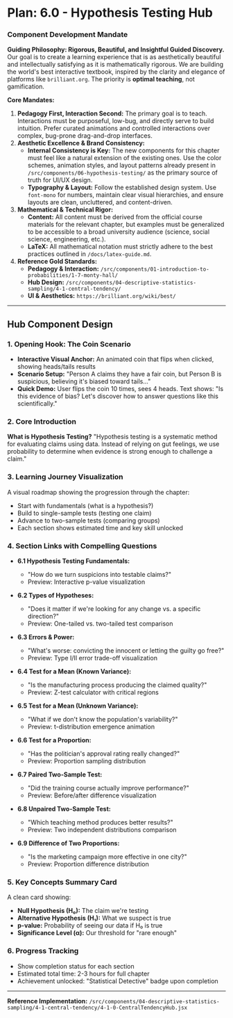 # Plan: 6.0 - Hypothesis Testing Hub

### **Component Development Mandate**

**Guiding Philosophy: Rigorous, Beautiful, and Insightful Guided Discovery.**
Our goal is to create a learning experience that is as aesthetically beautiful and intellectually satisfying as it is mathematically rigorous. We are building the world's best interactive textbook, inspired by the clarity and elegance of platforms like `brilliant.org`. The priority is **optimal teaching**, not gamification.

**Core Mandates:**
1.  **Pedagogy First, Interaction Second:** The primary goal is to teach. Interactions must be purposeful, low-bug, and directly serve to build intuition. Prefer curated animations and controlled interactions over complex, bug-prone drag-and-drop interfaces.
2.  **Aesthetic Excellence & Brand Consistency:**
    *   **Internal Consistency is Key:** The new components for this chapter must feel like a natural extension of the existing ones. Use the color schemes, animation styles, and layout patterns already present in `/src/components/06-hypothesis-testing/` as the primary source of truth for UI/UX design.
    *   **Typography & Layout:** Follow the established design system. Use `font-mono` for numbers, maintain clear visual hierarchies, and ensure layouts are clean, uncluttered, and content-driven.
3.  **Mathematical & Technical Rigor:**
    *   **Content:** All content must be derived from the official course materials for the relevant chapter, but examples must be generalized to be accessible to a broad university audience (science, social science, engineering, etc.).
    *   **LaTeX:** All mathematical notation must strictly adhere to the best practices outlined in `/docs/latex-guide.md`.
4.  **Reference Gold Standards:**
    *   **Pedagogy & Interaction:** `/src/components/01-introduction-to-probabilities/1-7-monty-hall/`
    *   **Hub Design:** `/src/components/04-descriptive-statistics-sampling/4-1-central-tendency/`
    *   **UI & Aesthetics:** `https://brilliant.org/wiki/best/`

---

## Hub Component Design

### 1. Opening Hook: The Coin Scenario
*   **Interactive Visual Anchor:** An animated coin that flips when clicked, showing heads/tails results
*   **Scenario Setup:** "Person A claims they have a fair coin, but Person B is suspicious, believing it's biased toward tails..."
*   **Quick Demo:** User flips the coin 10 times, sees 4 heads. Text shows: "Is this evidence of bias? Let's discover how to answer questions like this scientifically."

### 2. Core Introduction
**What is Hypothesis Testing?**
"Hypothesis testing is a systematic method for evaluating claims using data. Instead of relying on gut feelings, we use probability to determine when evidence is strong enough to challenge a claim."

### 3. Learning Journey Visualization
A visual roadmap showing the progression through the chapter:
- Start with fundamentals (what is a hypothesis?)
- Build to single-sample tests (testing one claim)
- Advance to two-sample tests (comparing groups)
- Each section shows estimated time and key skill unlocked

### 4. Section Links with Compelling Questions

*   **6.1 Hypothesis Testing Fundamentals:** 
    - "How do we turn suspicions into testable claims?"
    - Preview: Interactive p-value visualization
    
*   **6.2 Types of Hypotheses:** 
    - "Does it matter if we're looking for any change vs. a specific direction?"
    - Preview: One-tailed vs. two-tailed test comparison
    
*   **6.3 Errors & Power:** 
    - "What's worse: convicting the innocent or letting the guilty go free?"
    - Preview: Type I/II error trade-off visualization
    
*   **6.4 Test for a Mean (Known Variance):** 
    - "Is the manufacturing process producing the claimed quality?"
    - Preview: Z-test calculator with critical regions
    
*   **6.5 Test for a Mean (Unknown Variance):** 
    - "What if we don't know the population's variability?"
    - Preview: t-distribution emergence animation
    
*   **6.6 Test for a Proportion:** 
    - "Has the politician's approval rating really changed?"
    - Preview: Proportion sampling distribution
    
*   **6.7 Paired Two-Sample Test:** 
    - "Did the training course actually improve performance?"
    - Preview: Before/after difference visualization
    
*   **6.8 Unpaired Two-Sample Test:** 
    - "Which teaching method produces better results?"
    - Preview: Two independent distributions comparison
    
*   **6.9 Difference of Two Proportions:** 
    - "Is the marketing campaign more effective in one city?"
    - Preview: Proportion difference distribution

### 5. Key Concepts Summary Card
A clean card showing:
- **Null Hypothesis (H₀):** The claim we're testing
- **Alternative Hypothesis (H₁):** What we suspect is true
- **p-value:** Probability of seeing our data if H₀ is true
- **Significance Level (α):** Our threshold for "rare enough"

### 6. Progress Tracking
- Show completion status for each section
- Estimated total time: 2-3 hours for full chapter
- Achievement unlocked: "Statistical Detective" badge upon completion

---

**Reference Implementation:** `/src/components/04-descriptive-statistics-sampling/4-1-central-tendency/4-1-0-CentralTendencyHub.jsx`